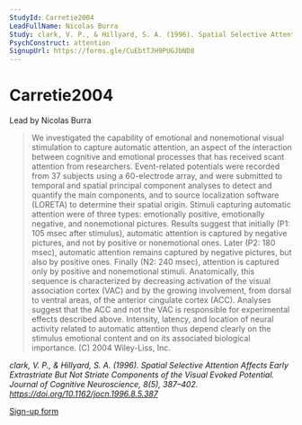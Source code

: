 ```yaml
---
StudyId: Carretie2004
LeadFullName: Nicolas Burra
Study: clark, V. P., & Hillyard, S. A. (1996). Spatial Selective Attention Affects Early Extrastriate But Not Striate Components of the Visual Evoked Potential. Journal of Cognitive Neuroscience, 8(5), 387–402. https://doi.org/10.1162/jocn.1996.8.5.387
PsychConstruct: attention
SignupUrl: https://forms.gle/CuEbtTJH9PUGJbND8
---
```


# Carretie2004

Lead by Nicolas Burra

> We investigated the capability of emotional and nonemotional visual stimulation to capture automatic attention, an aspect of the interaction between cognitive and emotional processes that has received scant attention from researchers. Event-related potentials were recorded from 37 subjects using a 60-electrode array, and were submitted to temporal and spatial principal component analyses to detect and quantify the main components, and to source localization software (LORETA) to determine their spatial origin. Stimuli capturing automatic attention were of three types: emotionally positive, emotionally negative, and nonemotional pictures. Results suggest that initially (P1: 105 msec after stimulus), automatic attention is captured by negative pictures, and not by positive or nonemotional ones. Later (P2: 180 msec), automatic attention remains captured by negative pictures, but also by positive ones. Finally (N2: 240 msec), attention is captured only by positive and nonemotional stimuli. Anatomically, this sequence is characterized by decreasing activation of the visual association cortex (VAC) and by the growing involvement, from dorsal to ventral areas, of the anterior cingulate cortex (ACC). Analyses suggest that the ACC and not the VAC is responsible for experimental effects described above. Intensity, latency, and location of neural activity related to automatic attention thus depend clearly on the stimulus emotional content and on its associated biological importance. (C) 2004 Wiley-Liss, Inc.

<i>clark, V. P., & Hillyard, S. A. (1996). Spatial Selective Attention Affects Early Extrastriate But Not Striate Components of the Visual Evoked Potential. Journal of Cognitive Neuroscience, 8(5), 387–402. https://doi.org/10.1162/jocn.1996.8.5.387</i>

[Sign-up form](https://forms.gle/CuEbtTJH9PUGJbND8)